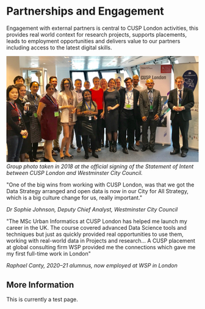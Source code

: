 # Partnerships and Engagement

Engagement with external partners is central to CUSP London activities, this provides real world context for research projects, supports placements, leads to employment opportunities and delivers value to our partners including access to the latest digital skills.

![CUSP London Westminster Group](./assets/westminster.jpg)
*Group photo taken in 2018 at the official signing of the Statement of Intent between CUSP London and Westminster City Council.* 

"One of the big wins from working with CUSP London, was that we got the Data Strategy arranged and open data is now in our City for All Strategy, which is a big culture change for us, really important."

*Dr Sophie Johnson, Deputy Chief Analyst, Westminster City Council*

"The MSc Urban Informatics at CUSP London has helped me launch my career in the UK. The course covered advanced Data Science tools and techniques but just as quickly provided real opportunities to use them, working with real-world data in Projects and research... 
A CUSP placement at global consulting firm WSP provided me the connections which gave me my first full-time work in London"

*Raphael Canty, 2020–21 alumnus, now employed at WSP in London*

## More Information
This is currently a test page.
